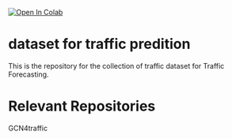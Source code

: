 [![Open In Colab](https://colab.research.google.com/assets/colab-badge.svg)](https://colab.research.google.com/github/bipinKrishnan/fastai_course/blob/master/bear_classifier.ipynb)
# dataset for traffic predition
This is the repository for the collection of traffic dataset for Traffic Forecasting.
# Relevant Repositories
GCN4traffic
